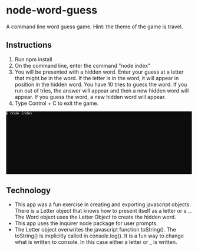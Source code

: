 # node-word-guess
A command line word guess game. Hint: the theme of the game is travel.

## Instructions
1. Run npm install 
3. On the command line, enter the command "node index"
4. You will be presented with a hidden word. Enter your guess at a letter that might be in the word. If the letter is in the word, it will appear in position in the hidden word. You have 10 tries to guess the word. If you run out of tries, the answer will appear and then a new hidden word will appear. If you guess the word, a new hidden word will appear. 
4. Type Control + C to exit the game.  
  


![](./sample_run.gif)

  
    
## Technology
* This app was a fun exercise in creating and exporting javascript objects. There is a Letter object that knows how to present itself as a letter or a _. The Word object uses the Letter Object to create the hidden word.
* This app uses the inquirer node package for user prompts.
* The Letter object overwrites the javascript function toString(). The toString() is implicitly called in console.log(). It is a fun way to change what is written to console. In this case either a letter or _ is written.
